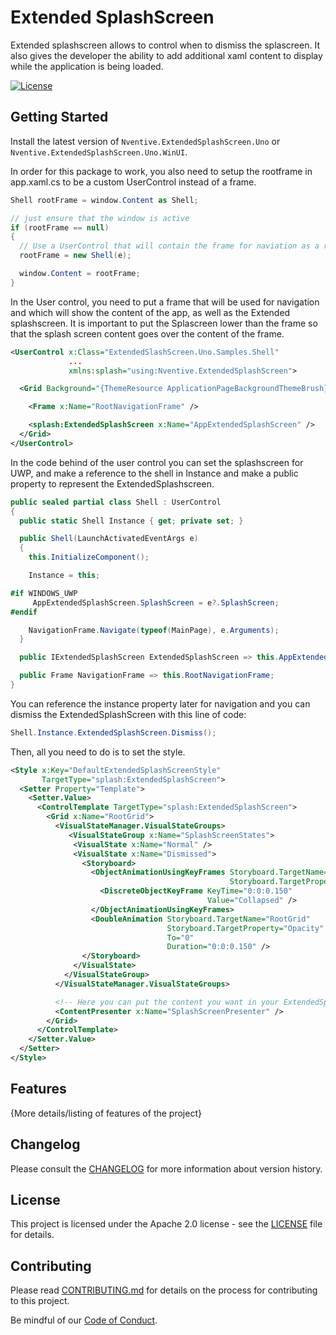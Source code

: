 ﻿# Extended SplashScreen
Extended splashscreen allows to control when to dismiss the splascreen. It also gives the developer the ability to add additional xaml content to display while the application is being loaded.

[![License](https://img.shields.io/badge/License-Apache%202.0-blue.svg)](LICENSE)

## Getting Started
Install the latest version of `Nventive.ExtendedSplashScreen.Uno` or `Nventive.ExtendedSplashScreen.Uno.WinUI`.

In order for this package to work, you also need to setup the rootframe in app.xaml.cs to be a custom UserControl instead of a frame.
``` c#			
Shell rootFrame = window.Content as Shell;

// just ensure that the window is active
if (rootFrame == null)
{
  // Use a UserControl that will contain the frame for naviation as a rootframe.
  rootFrame = new Shell(e);

  window.Content = rootFrame;
}
 ```

In the User control, you need to put a frame that will be used for navigation and which will show the content of the app, as well as the Extended splashscreen.
It is important to put the Splascreen lower than the frame so that the splash screen content goes over the content of the frame.
```XML
<UserControl x:Class="ExtendedSlashScreen.Uno.Samples.Shell"
             ...
             xmlns:splash="using:Nventive.ExtendedSplashScreen">

  <Grid Background="{ThemeResource ApplicationPageBackgroundThemeBrush}">

    <Frame x:Name="RootNavigationFrame" />

    <splash:ExtendedSplashScreen x:Name="AppExtendedSplashScreen" />
  </Grid>
</UserControl>
```

In the code behind of the user control you can set the splashscreen for UWP, and make a reference to the shell in Instance and make a public property to represent the ExtendedSplashscreen.            
```C#
public sealed partial class Shell : UserControl
{
  public static Shell Instance { get; private set; }

  public Shell(LaunchActivatedEventArgs e)
  {
    this.InitializeComponent();

    Instance = this;

#if WINDOWS_UWP
     AppExtendedSplashScreen.SplashScreen = e?.SplashScreen;
#endif

    NavigationFrame.Navigate(typeof(MainPage), e.Arguments);
  }

  public IExtendedSplashScreen ExtendedSplashScreen => this.AppExtendedSplashScreen;

  public Frame NavigationFrame => this.RootNavigationFrame;
}
```

You can reference the instance property later for navigation and you can dismiss the ExtendedSplashScreen with this line of code: 

```c#
Shell.Instance.ExtendedSplashScreen.Dismiss();
```

Then, all you need to do is to set the style.
```xml
<Style x:Key="DefaultExtendedSplashScreenStyle"
       TargetType="splash:ExtendedSplashScreen">
  <Setter Property="Template">
    <Setter.Value>
      <ControlTemplate TargetType="splash:ExtendedSplashScreen">
        <Grid x:Name="RootGrid">
          <VisualStateManager.VisualStateGroups>
             <VisualStateGroup x:Name="SplashScreenStates">
              <VisualState x:Name="Normal" />
              <VisualState x:Name="Dismissed">
                <Storyboard>
                  <ObjectAnimationUsingKeyFrames Storyboard.TargetName="RootGrid"
                                                 Storyboard.TargetProperty="Visibility">
					<DiscreteObjectKeyFrame KeyTime="0:0:0.150"
                                            Value="Collapsed" />
                  </ObjectAnimationUsingKeyFrames>
                  <DoubleAnimation Storyboard.TargetName="RootGrid"
                                   Storyboard.TargetProperty="Opacity"
                                   To="0"
                                   Duration="0:0:0.150" />
                </Storyboard>
              </VisualState>
            </VisualStateGroup>
          </VisualStateManager.VisualStateGroups>

          <!-- Here you can put the content you want in your ExtendedSplashscreen. The Content presenter here is the splashscreen that you have. You can put anything you want below it to make it appear over the splashscreen. -->
          <ContentPresenter x:Name="SplashScreenPresenter" />
        </Grid>
      </ControlTemplate>
    </Setter.Value>
  </Setter>
</Style>
```

## Features

{More details/listing of features of the project}

## Changelog

Please consult the [CHANGELOG](CHANGELOG.md) for more information about version
history.

## License

This project is licensed under the Apache 2.0 license - see the
[LICENSE](LICENSE) file for details.

## Contributing

Please read [CONTRIBUTING.md](CONTRIBUTING.md) for details on the process for
contributing to this project.

Be mindful of our [Code of Conduct](CODE_OF_CONDUCT.md).

